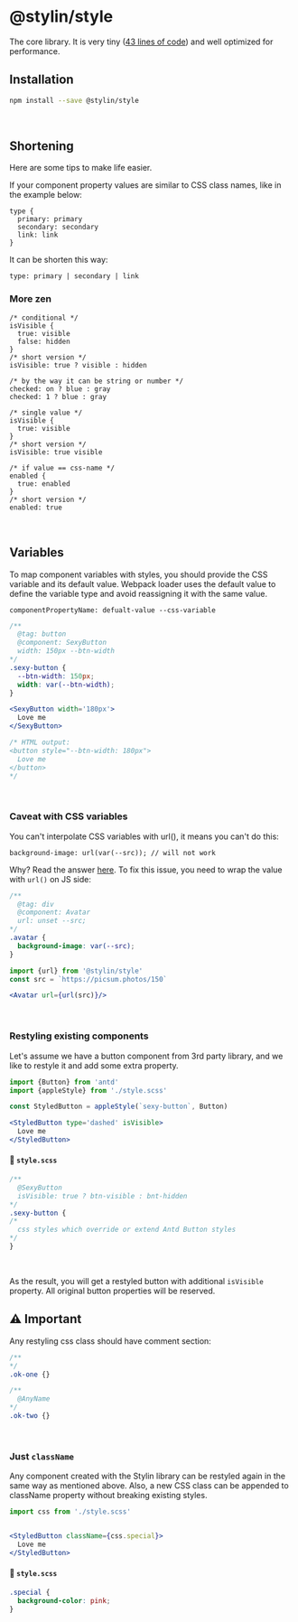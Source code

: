 # @stylin/style

The core library. It is very tiny ([43 lines of code](./src/index.ts)) and well optimized for performance.
<br/>

## Installation

```sh
npm install --save @stylin/style
```
<br/>

## Shortening
Here are some tips to make life easier. 

If your component property values are similar to CSS class names, like in the example below:

```
type {
  primary: primary
  secondary: secondary
  link: link
}
```

It can be shorten this way:

```
type: primary | secondary | link
```

### More zen

```
/* conditional */
isVisible {
  true: visible
  false: hidden
}
/* short version */
isVisible: true ? visible : hidden

/* by the way it can be string or number */
checked: on ? blue : gray
checked: 1 ? blue : gray

/* single value */
isVisible {
  true: visible
}
/* short version */
isVisible: true visible

/* if value == css-name */
enabled {
  true: enabled
}
/* short version */
enabled: true
```
<br/>

## Variables
To map component variables with styles, you should provide the CSS variable and its default value. Webpack loader uses the default value to define the variable type and avoid reassigning it with the same value.

```
componentPropertyName: defualt-value --css-variable
```

```scss
/**
  @tag: button
  @component: SexyButton
  width: 150px --btn-width
*/
.sexy-button {
  --btn-width: 150px;
  width: var(--btn-width);
}
```

```jsx
<SexyButton width='180px'>
  Love me
</SexyButton>

/* HTML output:
<button style="--btn-width: 180px">
  Love me
</button>
*/
```
<br/>

### Caveat with CSS variables
You can't interpolate CSS variables with url(), it means you can't do this:

```
background-image: url(var(--src)); // will not work
```

Why? Read the answer [here](https://stackoverflow.com/questions/42330075/is-there-a-way-to-interpolate-css-variables-with-url). To fix this issue, you need to wrap the value with `url()` on JS side:

```scss
/**
  @tag: div
  @component: Avatar
  url: unset --src;
*/
.avatar {
  background-image: var(--src);
}
```

```jsx
import {url} from '@stylin/style'
const src = `https://picsum.photos/150`

<Avatar url={url(src)}/>
```
<br/>

### Restyling existing components
Let's assume we have a button component from 3rd party library, and we like to restyle it and add some extra property.
<br/>

```jsx
import {Button} from 'antd'
import {appleStyle} from './style.scss'

const StyledButton = appleStyle(`sexy-button`, Button)

<StyledButton type='dashed' isVisible>
  Love me
</StyledButton>
```

#### 💅 `style.scss`
```scss
/**
  @SexyButton
  isVisible: true ? btn-visible : bnt-hidden
*/
.sexy-button {
/*
  css styles which override or extend Antd Button styles
*/
}
```
<br/>

As the result, you will get a restyled button with additional `isVisible` property. All original button properties will be reserved.
<br/>

## ⚠ Important
Any restyling css class should have comment section: 

```scss
/**
*/
.ok-one {}

/**
  @AnyName
*/
.ok-two {}
```
<br/>

### Just `className`
Any component created with the Stylin library can be restyled again in the same way as mentioned above. Also, a new CSS class can be appended to className property without breaking existing styles.
<br/>

```jsx
import css from './style.scss'


<StyledButton className={css.special}>
  Love me
</StyledButton>
```

#### 💅 `style.scss`
```scss
.special {
  background-color: pink;
}
```
